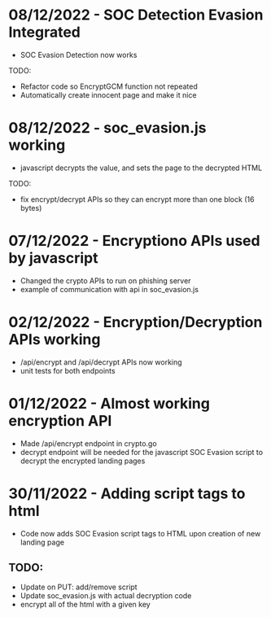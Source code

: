 # 08/12/2022 - SOC Detection Evasion Integrated
* SOC Evasion Detection now works

TODO:
* Refactor code so EncryptGCM function not repeated
* Automatically create innocent page and make it nice

# 08/12/2022 - soc_evasion.js working
* javascript decrypts the value, and sets the page to the decrypted HTML

TODO:
* fix encrypt/decrypt APIs so they can encrypt more than one block (16 bytes)

# 07/12/2022 - Encryptiono APIs used by javascript
* Changed the crypto APIs to run on phishing server
* example of communication with api in soc_evasion.js

# 02/12/2022 - Encryption/Decryption APIs working
* /api/encrypt and /api/decrypt APIs now working
* unit tests for both endpoints

# 01/12/2022 - Almost working encryption API
* Made /api/encrypt endpoint in crypto.go
* decrypt endpoint will be needed for the javascript SOC Evasion script to decrypt the encrypted landing pages


# 30/11/2022 - Adding script tags to html 
* Code now adds SOC Evasion script tags to HTML upon creation of new landing page
## TODO:
* Update on PUT: add/remove script
* Update soc_evasion.js with actual decryption code
* encrypt all of the html with a given key
